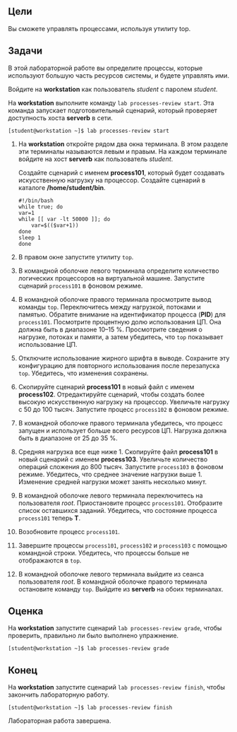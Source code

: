 ## Цели

Вы сможете управлять процессами, используя утилиту top.

## Задачи

В этой лабораторной работе вы определите процессы, которые используют большую часть ресурсов системы, и будете управлять ими.

Войдите на **workstation** как пользователь *student* с паролем *student*.

На **workstation** выполните команду `lab processes-review start`. Эта команда запускает подготовительный сценарий, который проверяет доступность хоста **serverb** в сети.

```
[student@workstation ~]$ lab processes-review start
```

1.	На **workstation** откройте рядом два окна терминала. В этом разделе эти терминалы называются левым и правым. На каждом терминале войдите на хост **serverb** как пользователь *student*.

    Создайте сценарий с именем **process101**, который будет создавать искусственную нагрузку на процессор. Создайте сценарий в каталоге **/home/student/bin**.

    ```
    #!/bin/bash
    while true; do
    var=1
    while [[ var -lt 50000 ]]; do
        var=$(($var+1))
    done
    sleep 1
    done
    ```

2.	В правом окне запустите утилиту `top`.
3.	В командной оболочке левого терминала определите количество логических процессоров на виртуальной машине. Запустите сценарий `process101` в фоновом режиме.
4.	В командной оболочке правого терминала просмотрите вывод команды `top`. Переключитесь между нагрузкой, потоками и памятью. Обратите внимание на идентификатор процесса (**PID**) для `process101`. Посмотрите процентную долю использования ЦП. Она должна быть в диапазоне 10–15 %. Просмотрите сведения о нагрузке, потоках и памяти, а затем убедитесь, что `top` показывает использование ЦП.
5.	Отключите использование жирного шрифта в выводе. Сохраните эту конфигурацию для повторного использования после перезапуска `top`. Убедитесь, что изменения сохранены.
6.	Скопируйте сценарий **process101** в новый файл с именем **process102**. Отредактируйте сценарий, чтобы создать более высокую искусственную нагрузку на процессор. Увеличьте нагрузку с 50 до 100 тысяч. Запустите процесс `process102` в фоновом режиме.
7.	В командной оболочке правого терминала убедитесь, что процесс запущен и использует больше всего ресурсов ЦП. Нагрузка должна быть в диапазоне от 25 до 35 %.
8.	Средняя нагрузка все еще ниже 1. Скопируйте файл **process101** в новый сценарий с именем **process103**. Увеличьте количество операций сложения до 800 тысяч. Запустите `process103` в фоновом режиме. Убедитесь, что среднее значение нагрузки выше 1. Изменение средней нагрузки может занять несколько минут.
9.	В командной оболочке левого терминала переключитесь на пользователя *root*. Приостановите процесс `process101`. Отобразите список оставшихся заданий. Убедитесь, что состояние процесса `process101` теперь **T**.
10.	Возобновите процесс `process101`.
11.	Завершите процессы `process101`, `process102` и `process103` с помощью командной строки. Убедитесь, что процессы больше не отображаются в `top`.
12.	В командной оболочке левого терминала выйдите из сеанса пользователя *root*. В командной оболочке правого терминала остановите команду `top`. Выйдите из **serverb** на обоих терминалах.

## Оценка

На **workstation** запустите сценарий `lab processes-review grade`, чтобы проверить, правильно ли было выполнено упражнение.

```
[student@workstation ~]$ lab processes-review grade
```

## Конец
На **workstation** запустите сценарий `lab processes-review finish`, чтобы закончить лабораторную работу.

```
[student@workstation ~]$ lab processes-review finish
```

Лабораторная работа завершена.